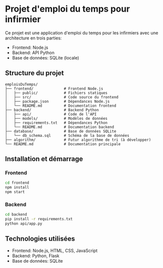 # Projet d'emploi du temps pour infirmier

Ce projet est une application d'emploi du temps pour les infirmiers avec une architecture en trois parties:
- Frontend: Node.js
- Backend: API Python
- Base de données: SQLite (locale)

## Structure du projet

```
emploisDuTemps/
├── frontend/              # Frontend Node.js
│   ├── public/            # Fichiers statiques
│   ├── src/               # Code source du frontend
│   ├── package.json       # Dépendances Node.js
│   └── README.md          # Documentation frontend
├── backend/               # Backend Python
│   ├── api/               # Code de l'API
│   ├── models/            # Modèles de données
│   ├── requirements.txt   # Dépendances Python
│   └── README.md          # Documentation backend
├── database/              # Base de données SQLite
│   └── db_schema.sql      # Schéma de la base de données
├── algorithm/             # Futur algorithme de tri (à développer)
└── README.md              # Documentation principale
```

## Installation et démarrage

### Frontend
```bash
cd frontend
npm install
npm start
```

### Backend
```bash
cd backend
pip install -r requirements.txt
python api/app.py
```

## Technologies utilisées
- Frontend: Node.js, HTML, CSS, JavaScript
- Backend: Python, Flask
- Base de données: SQLite
